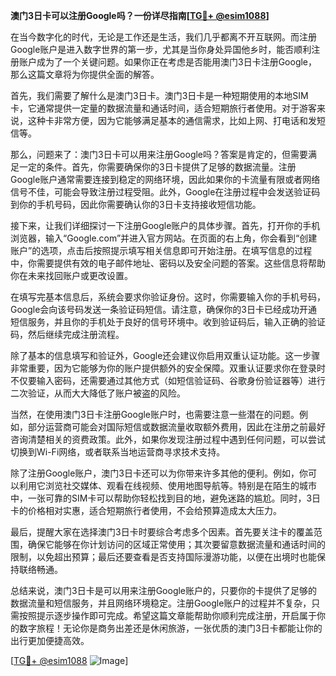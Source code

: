 **澳门3日卡可以注册Google吗？一份详尽指南[[TG💪+ @esim1088](https://t.me/s/esim1088)]**

在当今数字化的时代，无论是工作还是生活，我们几乎都离不开互联网。而注册Google账户是进入数字世界的第一步，尤其是当你身处异国他乡时，能否顺利注册账户成为了一个关键问题。如果你正在考虑是否能用澳门3日卡注册Google，那么这篇文章将为你提供全面的解答。

首先，我们需要了解什么是澳门3日卡。澳门3日卡是一种短期使用的本地SIM卡，它通常提供一定量的数据流量和通话时间，适合短期旅行者使用。对于游客来说，这种卡非常方便，因为它能够满足基本的通信需求，比如上网、打电话和发短信等。

那么，问题来了：澳门3日卡可以用来注册Google吗？答案是肯定的，但需要满足一定的条件。首先，你需要确保你的3日卡提供了足够的数据流量。注册Google账户通常需要连接到稳定的网络环境，因此如果你的卡流量有限或者网络信号不佳，可能会导致注册过程受阻。此外，Google在注册过程中会发送验证码到你的手机号码，因此你需要确认你的3日卡支持接收短信功能。

接下来，让我们详细探讨一下注册Google账户的具体步骤。首先，打开你的手机浏览器，输入“Google.com”并进入官方网站。在页面的右上角，你会看到“创建账户”的选项，点击后按照提示填写相关信息即可开始注册。在填写信息的过程中，你需要提供有效的电子邮件地址、密码以及安全问题的答案。这些信息将帮助你在未来找回账户或更改设置。

在填写完基本信息后，系统会要求你验证身份。这时，你需要输入你的手机号码，Google会向该号码发送一条验证码短信。请注意，确保你的3日卡已经成功开通短信服务，并且你的手机处于良好的信号环境中。收到验证码后，输入正确的验证码，然后继续完成注册流程。

除了基本的信息填写和验证外，Google还会建议你启用双重认证功能。这一步骤非常重要，因为它能够为你的账户提供额外的安全保障。双重认证要求你在登录时不仅要输入密码，还需要通过其他方式（如短信验证码、谷歌身份验证器等）进行二次验证，从而大大降低了账户被盗的风险。

当然，在使用澳门3日卡注册Google账户时，也需要注意一些潜在的问题。例如，部分运营商可能会对国际短信或数据流量收取额外费用，因此在注册之前最好咨询清楚相关的资费政策。此外，如果你发现注册过程中遇到任何问题，可以尝试切换到Wi-Fi网络，或者联系当地运营商寻求技术支持。

除了注册Google账户，澳门3日卡还可以为你带来许多其他的便利。例如，你可以利用它浏览社交媒体、观看在线视频、使用地图导航等。特别是在陌生的城市中，一张可靠的SIM卡可以帮助你轻松找到目的地，避免迷路的尴尬。同时，3日卡的价格相对实惠，适合短期旅行者使用，不会给预算造成太大压力。

最后，提醒大家在选择澳门3日卡时要综合考虑多个因素。首先要关注卡的覆盖范围，确保它能够在你计划访问的区域正常使用；其次要留意数据流量和通话时间的限制，以免超出预算；最后还要查看是否支持国际漫游功能，以便在出境时也能保持联络畅通。

总结来说，澳门3日卡是可以用来注册Google账户的，只要你的卡提供了足够的数据流量和短信服务，并且网络环境稳定。注册Google账户的过程并不复杂，只需按照提示逐步操作即可完成。希望这篇文章能帮助你顺利完成注册，开启属于你的数字旅程！无论你是商务出差还是休闲旅游，一张优质的澳门3日卡都能让你的出行更加便捷高效。

[[TG💪+ @esim1088](https://t.me/s/esim1088) ![Image](https://i.postimg.cc/4NQfJmqS/Snipaste-2025-05-13-00-14-12.png)]